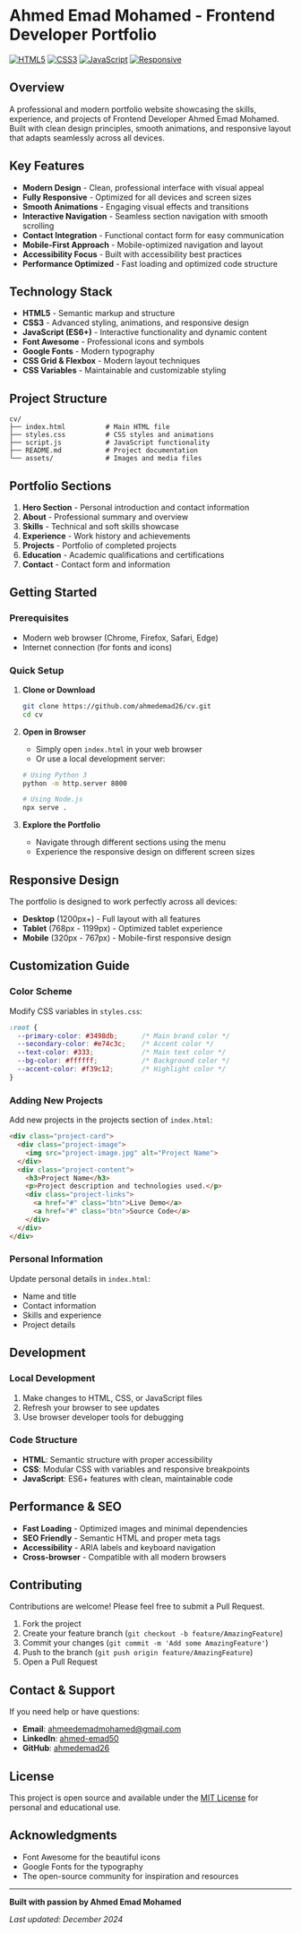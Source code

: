 # Ahmed Emad Mohamed - Frontend Developer Portfolio

[![HTML5](https://img.shields.io/badge/HTML5-E34F26?style=for-the-badge&logo=html5&logoColor=white)](https://developer.mozilla.org/en-US/docs/Web/HTML)
[![CSS3](https://img.shields.io/badge/CSS3-1572B6?style=for-the-badge&logo=css3&logoColor=white)](https://developer.mozilla.org/en-US/docs/Web/CSS)
[![JavaScript](https://img.shields.io/badge/JavaScript-F7DF1E?style=for-the-badge&logo=javascript&logoColor=black)](https://developer.mozilla.org/en-US/docs/Web/JavaScript)
[![Responsive](https://img.shields.io/badge/Responsive-Design-2ea44f?style=for-the-badge)](https://developer.mozilla.org/en-US/docs/Learn/CSS/CSS_layout/Responsive_Design)

## Overview

A professional and modern portfolio website showcasing the skills, experience, and projects of Frontend Developer Ahmed Emad Mohamed. Built with clean design principles, smooth animations, and responsive layout that adapts seamlessly across all devices.

## Key Features

- **Modern Design** - Clean, professional interface with visual appeal
- **Fully Responsive** - Optimized for all devices and screen sizes
- **Smooth Animations** - Engaging visual effects and transitions
- **Interactive Navigation** - Seamless section navigation with smooth scrolling
- **Contact Integration** - Functional contact form for easy communication
- **Mobile-First Approach** - Mobile-optimized navigation and layout
- **Accessibility Focus** - Built with accessibility best practices
- **Performance Optimized** - Fast loading and optimized code structure

## Technology Stack

- **HTML5** - Semantic markup and structure
- **CSS3** - Advanced styling, animations, and responsive design
- **JavaScript (ES6+)** - Interactive functionality and dynamic content
- **Font Awesome** - Professional icons and symbols
- **Google Fonts** - Modern typography
- **CSS Grid & Flexbox** - Modern layout techniques
- **CSS Variables** - Maintainable and customizable styling

## Project Structure

```
cv/
├── index.html          # Main HTML file
├── styles.css          # CSS styles and animations
├── script.js           # JavaScript functionality
├── README.md           # Project documentation
└── assets/             # Images and media files
```

## Portfolio Sections

1. **Hero Section** - Personal introduction and contact information
2. **About** - Professional summary and overview
3. **Skills** - Technical and soft skills showcase
4. **Experience** - Work history and achievements
5. **Projects** - Portfolio of completed projects
6. **Education** - Academic qualifications and certifications
7. **Contact** - Contact form and information

## Getting Started

### Prerequisites
- Modern web browser (Chrome, Firefox, Safari, Edge)
- Internet connection (for fonts and icons)

### Quick Setup

1. **Clone or Download**
   ```bash
   git clone https://github.com/ahmedemad26/cv.git
   cd cv
   ```

2. **Open in Browser**
   - Simply open `index.html` in your web browser
   - Or use a local development server:
   ```bash
   # Using Python 3
   python -m http.server 8000
   
   # Using Node.js
   npx serve .
   ```

3. **Explore the Portfolio**
   - Navigate through different sections using the menu
   - Experience the responsive design on different screen sizes

## Responsive Design

The portfolio is designed to work perfectly across all devices:

- **Desktop** (1200px+) - Full layout with all features
- **Tablet** (768px - 1199px) - Optimized tablet experience
- **Mobile** (320px - 767px) - Mobile-first responsive design

## Customization Guide

### Color Scheme
Modify CSS variables in `styles.css`:
```css
:root {
  --primary-color: #3498db;      /* Main brand color */
  --secondary-color: #e74c3c;    /* Accent color */
  --text-color: #333;            /* Main text color */
  --bg-color: #ffffff;           /* Background color */
  --accent-color: #f39c12;       /* Highlight color */
}
```

### Adding New Projects
Add new projects in the projects section of `index.html`:
```html
<div class="project-card">
  <div class="project-image">
    <img src="project-image.jpg" alt="Project Name">
  </div>
  <div class="project-content">
    <h3>Project Name</h3>
    <p>Project description and technologies used.</p>
    <div class="project-links">
      <a href="#" class="btn">Live Demo</a>
      <a href="#" class="btn">Source Code</a>
    </div>
  </div>
</div>
```

### Personal Information
Update personal details in `index.html`:
- Name and title
- Contact information
- Skills and experience
- Project details

## Development

### Local Development
1. Make changes to HTML, CSS, or JavaScript files
2. Refresh your browser to see updates
3. Use browser developer tools for debugging

### Code Structure
- **HTML**: Semantic structure with proper accessibility
- **CSS**: Modular CSS with variables and responsive breakpoints
- **JavaScript**: ES6+ features with clean, maintainable code

## Performance & SEO

- **Fast Loading** - Optimized images and minimal dependencies
- **SEO Friendly** - Semantic HTML and proper meta tags
- **Accessibility** - ARIA labels and keyboard navigation
- **Cross-browser** - Compatible with all modern browsers

## Contributing

Contributions are welcome! Please feel free to submit a Pull Request.

1. Fork the project
2. Create your feature branch (`git checkout -b feature/AmazingFeature`)
3. Commit your changes (`git commit -m 'Add some AmazingFeature'`)
4. Push to the branch (`git push origin feature/AmazingFeature`)
5. Open a Pull Request

## Contact & Support

If you need help or have questions:

- **Email**: [ahmeedemadmohamed@gmail.com](mailto:ahmeedemadmohamed@gmail.com)
- **LinkedIn**: [ahmed-emad50](https://www.linkedin.com/in/ahmed-emad50)
- **GitHub**: [ahmedemad26](https://github.com/ahmedemad26)

## License

This project is open source and available under the [MIT License](LICENSE) for personal and educational use.

## Acknowledgments

- Font Awesome for the beautiful icons
- Google Fonts for the typography
- The open-source community for inspiration and resources

---

**Built with passion by Ahmed Emad Mohamed**

*Last updated: December 2024*

